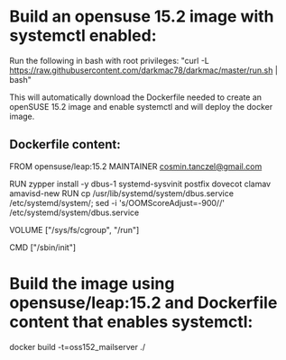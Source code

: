 # Build an opensuse 15.2 image with systemctl enabled:

Run the following in bash with root privileges: 
"curl -L https://raw.githubusercontent.com/darkmac78/darkmac/master/run.sh | bash"

This will automatically download the Dockerfile needed to create an openSUSE 15.2 image and enable systemctl and will deploy the docker image.

## Dockerfile content:

FROM opensuse/leap:15.2
MAINTAINER cosmin.tanczel@gmail.com

RUN zypper install -y dbus-1 systemd-sysvinit postfix dovecot clamav amavisd-new
RUN cp /usr/lib/systemd/system/dbus.service /etc/systemd/system/; sed -i 's/OOMScoreAdjust=-900//' /etc/systemd/system/dbus.service

VOLUME ["/sys/fs/cgroup", "/run"]

CMD ["/sbin/init"]

# Build the image using opensuse/leap:15.2 and Dockerfile content that enables systemctl:
docker build -t=oss152_mailserver ./
